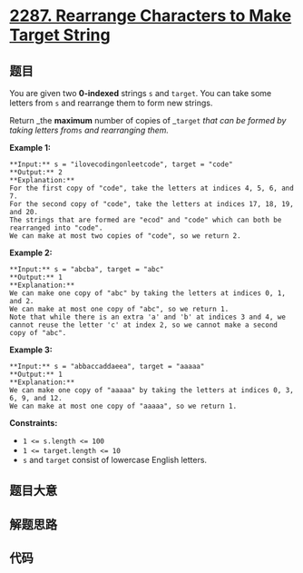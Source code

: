 # [2287. Rearrange Characters to Make Target String](https://leetcode.com/problems/rearrange-characters-to-make-target-string)

## 题目

You are given two **0-indexed** strings `s` and `target`. You can take some
letters from `s` and rearrange them to form new strings.

Return _the **maximum** number of copies of _`target` _that can be formed by
taking letters from_`s` _and rearranging them._



**Example 1:**

    
    
    **Input:** s = "ilovecodingonleetcode", target = "code"
    **Output:** 2
    **Explanation:**
    For the first copy of "code", take the letters at indices 4, 5, 6, and 7.
    For the second copy of "code", take the letters at indices 17, 18, 19, and 20.
    The strings that are formed are "ecod" and "code" which can both be rearranged into "code".
    We can make at most two copies of "code", so we return 2.
    

**Example 2:**

    
    
    **Input:** s = "abcba", target = "abc"
    **Output:** 1
    **Explanation:**
    We can make one copy of "abc" by taking the letters at indices 0, 1, and 2.
    We can make at most one copy of "abc", so we return 1.
    Note that while there is an extra 'a' and 'b' at indices 3 and 4, we cannot reuse the letter 'c' at index 2, so we cannot make a second copy of "abc".
    

**Example 3:**

    
    
    **Input:** s = "abbaccaddaeea", target = "aaaaa"
    **Output:** 1
    **Explanation:**
    We can make one copy of "aaaaa" by taking the letters at indices 0, 3, 6, 9, and 12.
    We can make at most one copy of "aaaaa", so we return 1.
    



**Constraints:**

  * `1 <= s.length <= 100`
  * `1 <= target.length <= 10`
  * `s` and `target` consist of lowercase English letters.


## 题目大意

## 解题思路

## 代码

```javascript

```
